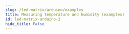 ```yaml
---
slug: /led-matrix/arduino/examples 
title: Measuring temperature and humidity (examples)
id: led-matrix-arduino-2 
hide_title: False
---
```

